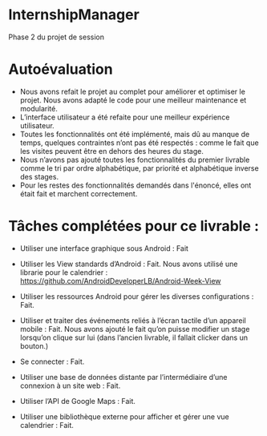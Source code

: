 # InternshipManager
Phase 2 du projet de session

# Autoévaluation
-	Nous avons refait le projet au complet pour améliorer et optimiser le projet. Nous avons adapté le code pour une meilleur maintenance et modularité.
-	L’interface utilisateur a été refaite pour une meilleur expérience utilisateur.
-	Toutes les fonctionnalités ont été implémenté, mais dû au manque de temps, quelques contraintes n’ont pas été respectés : comme le fait que les visites peuvent être en dehors des heures du stage.
-	Nous n’avons pas ajouté toutes les fonctionnalités du premier livrable comme le tri par ordre alphabétique, par priorité et alphabétique inverse des stages.
-	Pour les restes des fonctionnalités demandés dans l'énoncé, elles ont était fait et marchent correctement.

# Tâches complétées pour ce livrable :
- Utiliser une interface graphique sous Android : Fait

- Utiliser les View standards d’Android : Fait. Nous avons utilisé une librarie pour le calendrier :
https://github.com/AndroidDeveloperLB/Android-Week-View
- Utiliser les ressources Android pour gérer les diverses configurations : Fait.
- Utiliser et traiter des événements reliés à l’écran tactile d’un appareil mobile : Fait. Nous avons ajouté le fait qu’on puisse modifier un stage lorsqu’on clique sur lui (dans l’ancien livrable, il fallait clicker dans un bouton.) 
- Se connecter : Fait.
- Utiliser une base de données distante par l’intermédiaire d’une connexion à un site web : Fait.
- Utiliser l’API de Google Maps : Fait.
- Utiliser une bibliothèque externe pour afficher et gérer une vue calendrier : Fait.
